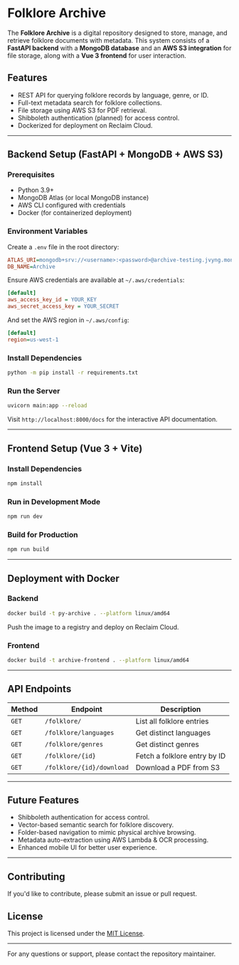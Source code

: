 # Folklore Archive

The **Folklore Archive** is a digital repository designed to store, manage, and retrieve folklore documents with metadata. This system consists of a **FastAPI backend** with a **MongoDB database** and an **AWS S3 integration** for file storage, along with a **Vue 3 frontend** for user interaction.

## Features
- REST API for querying folklore records by language, genre, or ID.
- Full-text metadata search for folklore collections.
- File storage using AWS S3 for PDF retrieval.
- Shibboleth authentication (planned) for access control.
- Dockerized for deployment on Reclaim Cloud.

---

## Backend Setup (FastAPI + MongoDB + AWS S3)

### Prerequisites
- Python 3.9+
- MongoDB Atlas (or local MongoDB instance)
- AWS CLI configured with credentials
- Docker (for containerized deployment)

### Environment Variables
Create a `.env` file in the root directory:

```ini
ATLAS_URI=mongodb+srv://<username>:<password>@archive-testing.jvyng.mongodb.net
DB_NAME=Archive
```

Ensure AWS credentials are available at `~/.aws/credentials`:
```ini
[default]
aws_access_key_id = YOUR_KEY
aws_secret_access_key = YOUR_SECRET
```
And set the AWS region in `~/.aws/config`:
```ini
[default]
region=us-west-1
```

### Install Dependencies
```sh
python -m pip install -r requirements.txt
```

### Run the Server
```sh
uvicorn main:app --reload
```
Visit `http://localhost:8000/docs` for the interactive API documentation.

---

## Frontend Setup (Vue 3 + Vite)

### Install Dependencies
```sh
npm install
```

### Run in Development Mode
```sh
npm run dev
```

### Build for Production
```sh
npm run build
```

---

## Deployment with Docker

### Backend
```sh
docker build -t py-archive . --platform linux/amd64
```
Push the image to a registry and deploy on Reclaim Cloud.

### Frontend
```sh
docker build -t archive-frontend . --platform linux/amd64
```

---

## API Endpoints

| Method | Endpoint | Description |
|--------|---------|-------------|
| `GET` | `/folklore/` | List all folklore entries |
| `GET` | `/folklore/languages` | Get distinct languages |
| `GET` | `/folklore/genres` | Get distinct genres |
| `GET` | `/folklore/{id}` | Fetch a folklore entry by ID |
| `GET` | `/folklore/{id}/download` | Download a PDF from S3 |

---

## Future Features
- Shibboleth authentication for access control.
- Vector-based semantic search for folklore discovery.
- Folder-based navigation to mimic physical archive browsing.
- Metadata auto-extraction using AWS Lambda & OCR processing.
- Enhanced mobile UI for better user experience.

---

## Contributing
If you'd like to contribute, please submit an issue or pull request.

## License

This project is licensed under the [MIT License](https://opensource.org/license/mit).

---

For any questions or support, please contact the repository maintainer.